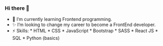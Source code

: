 ### Hi there 👋

- 🌱 I’m currently learning Frontend programming. 
- ✨ I’m looking to change my career to become a FrontEnd developer.
- ⚡ Skills: * HTML
             * CSS
             * JavaScript
             * Bootstrap
             * SASS
             * React JS
             * SQL
             * Python (basics)

<!--
**Akirajit/Akirajit** is a ✨ _special_ ✨ repository because its `README.md` (this file) appears on your GitHub profile.

Here are some ideas to get you started:

- 🔭 I’m currently working on ...
- 🌱 I’m currently learning ...
- 👯 I’m looking to collaborate on ...
- 🤔 I’m looking for help with ...
- 💬 Ask me about ...
- 📫 How to reach me: ...
- 😄 Pronouns: ...
- ⚡ Fun fact: ...
-->
